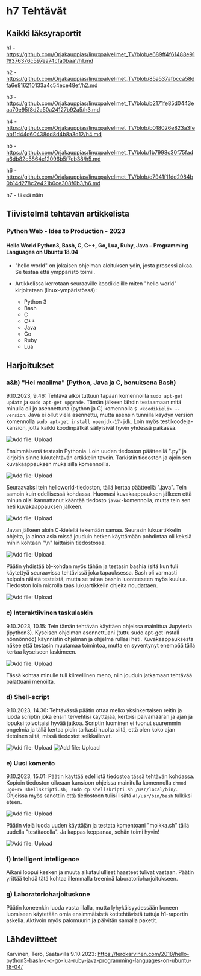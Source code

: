 # h7 Tehtävät

## Kaikki läksyraportit

h1 - https://github.com/Orjakauppias/linuxpalvelimet_TV/blob/e689ff4f61488e91f9376376c597ea74cfa0baa1/h1.md

h2 - https://github.com/Orjakauppias/linuxpalvelimet_TV/blob/85a537afbcca58dfa6e816210133a4c54ece48ef/h2.md

h3 - https://github.com/Orjakauppias/linuxpalvelimet_TV/blob/b2171fe85d0443eaa70e95f8d2a50a24127b92a5/h3.md

h4 - https://github.com/Orjakauppias/linuxpalvelimet_TV/blob/b018026e823a3feabf1d44d60438dd8d4b8a3d12/h4.md

h5 - https://github.com/Orjakauppias/linuxpalvelimet_TV/blob/1b7998c30f75fada6db82c5864e12096b5f7eb38/h5.md

h6 - https://github.com/Orjakauppias/linuxpalvelimet_TV/blob/e7941f11dd2984b0b14d278c2e421b0ce308f6b3/h6.md

h7 - tässä näin

## Tiivistelmä tehtävän artikkelista

###  Python Web - Idea to Production - 2023

#### Hello World Python3, Bash, C, C++, Go, Lua, Ruby, Java – Programming Languages on Ubuntu 18.04

- "hello world" on jokaisen ohjelman aloituksen ydin, josta prosessi alkaa. Se testaa että ymppäristö toimii.

- Artikkelissa kerrotaan seuraaville koodikielille miten "hello world" kirjoitetaan (linux-ympäristössä):
  - Python 3
  - Bash
  - C
  - C++
  - Java
  - Go
  - Ruby
  - Lua 


## Harjoitukset

### a&b) "Hei maailma" (Python, Java ja C, bonuksena Bash)

9.10.2023, 9.46:
Tehtävä alkoi tuttuun tapaan komennoilla `sudo apt-get update` ja `sudo apt-get upgrade`. Tämän jälkeen lähdin
testaamaan mitä minulla oli jo asennettuna (python ja C) komennolla `$ <koodikieli> --version`. Java ei
ollut vielä asennettu, mutta asensin tunnilla käydyn version komennolla `sudo apt-get install openjdk-17-jdk`.
Loin myös testikoodeja-kansion, jotta kaikki koodinpätkät säilyisivät hyvin yhdessä paikassa.

![Add file: Upload](a1Asenna.png)

Ensimmäisenä testasin Pythonia. Loin uuden tiedoston päätteellä ".py" ja kirjoitin sinne lukutehtävän artikkelin 
tavoin. Tarkistin tiedoston ja ajoin sen kuvakaappauksen mukaisilla komennoilla.

![Add file: Upload](a2Python.png)

Seuraavaksi tein helloworld-tiedoston, tällä kertaa päätteellä ".java". Tein samoin kuin edellisessä kohdassa. 
Huomasi kuvakaappauksen jälkeen että minun olisi kannattanut kääntää tiedosto `javac`-komennolla, mutta tein sen heti
kuvakaappauksen jälkeen.

![Add file: Upload](a3Java.png)

Javan jälkeen aloin C-kielellä tekemään samaa. Seurasin lukuartikkelin ohjeita, ja ainoa asia missä jouduin hetken
käyttämään pohdintaa oli keksiä mihin kohtaan "\n" laittaisin tiedostossa.

![Add file: Upload](a4C.png)

Päätin yhdistää b)-kohdan myös tähän ja testasin bashia (sitä kun tuli käytettyä seuraavissa tehtävissä joka
tapauksessa. Bash oli varmasti helpoin näistä testeistä, mutta se taitaa bashin luonteeseen myös kuulua. Tiedoston
loin microlla taas lukuartikkelin ohjeita noudattaen.

![Add file: Upload](b1Bash.png)

### c) Interaktiivinen taskulaskin

9.10.2023, 10.15:
Tein tämän tehtävän käyttäen ohjeissa mainittua Jupyteria (ipython3). Kyseisen ohjelman asennettuani (tuttu
sudo apt-get install nönnönnöö) käynnistin ohjelman ja ohjelma rullasi heti. Kuvakaappauksesta 
näkee että testasin muutamaa toimintoa, mutta en syventynyt enempää tällä kertaa kyseiseen laskimeen.

![Add file: Upload](c1iPython.png)

Tässä kohtaa minulle tuli kiireellinen meno, niin jouduin jatkamaan tehtävää palattuani menoilta.


### d) Shell-script

9.10.2023, 14.36:
Tehtävässä päätin ottaa melko yksinkertaisen reitin ja luoda scriptin joka ensin tervehtisi käyttäjää, kertoisi 
päivämäärän ja ajan ja lopuksi toivottaisi hyvää jatkoa. Scriptin luominen ei tuonut suuremmin ongelmia ja tällä 
kertaa pidin tarkasti huolta siitä, että olen koko ajan tietoinen siitä, missä tiedostot seikkailevat.

![Add file: Upload](d2Script.png)
![Add file: Upload](d1Shell.png)


### e) Uusi komento

9.10.2023, 15.01:
Päätin käyttää edellistä tiedostoa tässä tehtävän kohdassa. Kopioin tiedoston oikeaan kansioon ohjeissa mainitulla 
komennolla `chmod ugo+rx shellskripti.sh; sudo cp shellskripti.sh /usr/local/bin/`. Ohjeissa myös sanottiin että tiedostoon
tulisi lisätä `#!/usr/bin/bash` tulkiksi eteen.

![Add file: Upload](e1Komento.png)

Päätin vielä luoda uuden käyttäjän ja testata komentoani "moikka.sh" tällä uudella "testitacolla". Ja kappas keppanaa, sehän 
toimi hyvin!

![Add file: Upload](e2Toimii.png)


### f) Intelligent intelligence

Aikani loppui kesken ja muuta aikataululliset haasteet tulivat vastaan. Päätin yrittää tehdä tätä kohtaa 
illemmalla treeninä laboratorioharjoitukseen. 

### g) Laboratorioharjoituskone

Päätin koneenkin luoda vasta illalla, mutta lyhykäisyydessään koneen luomiseen käytetään omia ensimmäisistä 
kotitehtävistä tuttuja h1-raportin askelia. Aktivoin myös palomuurin ja päivitän samalla paketit.


## Lähdeviitteet

Karvinen, Tero, Saatavilla 9.10.2023: https://terokarvinen.com/2018/hello-python3-bash-c-c-go-lua-ruby-java-programming-languages-on-ubuntu-18-04/
